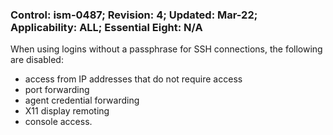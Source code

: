 ### Control: ism-0487; Revision: 4; Updated: Mar-22; Applicability: ALL; Essential Eight: N/A
<p>When using logins without a passphrase for SSH connections, the following are disabled:</p>
                  <ul>
                     <li>access from IP addresses that do not require access</li>
                     <li>port forwarding</li>
                     <li>agent credential forwarding</li>
                     <li>X11 display remoting</li>
                     <li>console access.</li>
                  </ul>